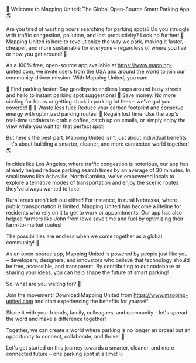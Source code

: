 🎉 Welcome to Mapping United: The Global Open-Source Smart Parking App 🌎

Are you tired of wasting hours searching for parking spots? Do you struggle with traffic congestion, pollution, and lost productivity? Look no further! 🚀 Mapping United is here to revolutionize the way we park, making it faster, cheaper, and more sustainable for everyone – regardless of where you live or how you get around! 🌟

As a 100% free, open-source app available at https://www.mapping-united.com, we invite users from the USA and around the world to join our community-driven mission. With Mapping United, you can:

📍 Find parking faster: Say goodbye to endless loops around busy streets and hello to instant parking spot suggestions!
💸 Save money: No more circling for hours or getting stuck in parking lot fees – we've got you covered! 💸
🔋 Waste less fuel: Reduce your carbon footprint and conserve energy with optimized parking routes!
🌟 Regain lost time: Use the app's real-time updates to grab a coffee, catch up on emails, or simply enjoy the view while you wait for that perfect spot!

But here's the best part: Mapping United isn't just about individual benefits – it's about building a smarter, cleaner, and more connected world together! 🌎

In cities like Los Angeles, where traffic congestion is notorious, our app has already helped reduce parking search times by an average of 30 minutes. In small towns like Asheville, North Carolina, we've empowered locals to explore alternative modes of transportation and enjoy the scenic routes they've always wanted to take.

Rural areas aren't left out either! For instance, in rural Nebraska, where public transportation is limited, Mapping United has become a lifeline for residents who rely on it to get to work or appointments. Our app has also helped farmers like John from Iowa save time and fuel by optimizing their farm-to-market routes!

The possibilities are endless when we come together as a global community! 🌟

As an open-source app, Mapping United is powered by people just like you – developers, designers, and innovators who believe that technology should be free, accessible, and transparent. By contributing to our codebase or sharing your ideas, you can help shape the future of smart parking!

So, what are you waiting for? 🎉

Join the movement! Download Mapping United from https://www.mapping-united.com and start experiencing the benefits for yourself.

Share it with your friends, family, colleagues, and community – let's spread the word and make a difference together!

Together, we can create a world where parking is no longer an ordeal but an opportunity to connect, collaborate, and thrive! 🌟

Let's get started on this journey towards a smarter, cleaner, and more connected future – one parking spot at a time! 💥